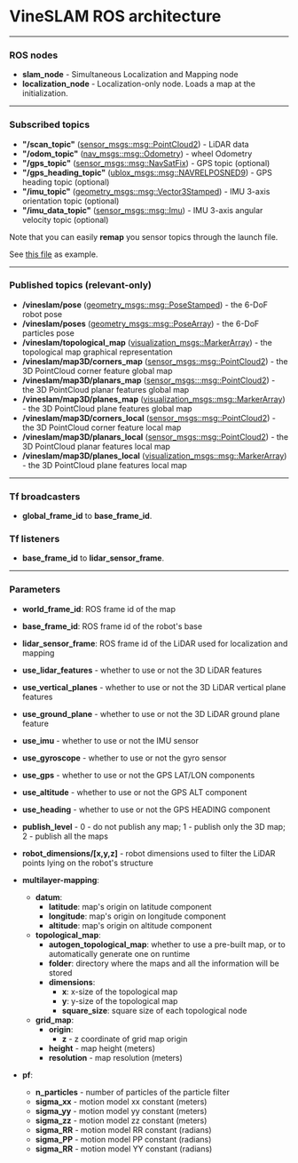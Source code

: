 # VineSLAM ROS architecture

---

### ROS nodes

* **slam_node** - Simultaneous Localization and Mapping node
* **localization_node** - Localization-only node. Loads a map at the initialization.

----

### Subscribed topics

* **"/scan_topic"**
  ([sensor_msgs::msg::PointCloud2](https://docs.ros2.org/foxy/api/sensor_msgs/msg/PointCloud2.html)) - LiDAR data
* **"/odom_topic"**
  ([nav_msgs::msg::Odometry](https://docs.ros2.org/foxy/api/nav_msgs/msg/Odometry.html)) - wheel Odometry
* **"/gps_topic"**
  ([sensor_msgs::msg::NavSatFix](https://docs.ros2.org/latest/api/sensor_msgs/msg/NavSatFix.html)) - GPS topic (optional)
* **"/gps_heading_topic"**
  ([ublox_msgs::msg::NAVRELPOSNED9](https://github.com/KumarRobotics/ublox/blob/foxy-devel/ublox_msgs/msg/NavRELPOSNED9.msg)) - GPS heading topic (optional)
* **"/imu_topic"**
  ([geometry_msgs::msg::Vector3Stamped](https://docs.ros2.org/foxy/api/geometry_msgs/msg/Vector3Stamped.html)) - IMU 3-axis orientation topic (optional)
* **"/imu_data_topic"**
  ([sensor_msgs::msg::Imu](https://docs.ros2.org/latest/api/sensor_msgs/msg/Imu.html)) - IMU 3-axis angular velocity topic (optional)

Note that you can easily **remap** you sensor topics through the launch file.

See [this file](../test/test_slam_node/run.launch.py) as example.

----

### Published topics (relevant-only)

* **/vineslam/pose**
  ([geometry_msgs::msg::PoseStamped](https://docs.ros2.org/foxy/api/geometry_msgs/msg/PoseStamped.html)) - the 6-DoF robot pose
* **/vineslam/poses**
  ([geometry_msgs::msg::PoseArray](https://docs.ros2.org/foxy/api/geometry_msgs/msg/PoseArray.html)) - the 6-DoF particles pose
* **/vineslam/topological_map**
  ([visualization_msgs::MarkerArray](https://docs.ros2.org/foxy/api/visualization_msgs/msg/MarkerArray.html)) - the topological map graphical representation
* **/vineslam/map3D/corners_map**
  ([sensor_msgs::msg::PointCloud2](https://docs.ros2.org/foxy/api/sensor_msgs/msg/PointCloud2.html)) - the 3D PointCloud corner feature global map
* **/vineslam/map3D/planars_map**
  ([sensor_msgs:::msg::PointCloud2](https://docs.ros2.org/foxy/api/sensor_msgs/msg/PointCloud2.html)) - the 3D PointCloud planar features global map
* **/vineslam/map3D/planes_map**
  ([visualization_msgs::msg::MarkerArray](https://docs.ros2.org/foxy/api/visualization_msgs/msg/MarkerArray.html)) - the 3D PointCloud plane features global map
* **/vineslam/map3D/corners_local**
  ([sensor_msgs::msg::PointCloud2](https://docs.ros2.org/foxy/api/sensor_msgs/msg/PointCloud2.html)) - the 3D PointCloud corner feature local map
* **/vineslam/map3D/planars_local**
  ([sensor_msgs::msg::PointCloud2](https://docs.ros2.org/foxy/api/sensor_msgs/msg/PointCloud2.html)) - the 3D PointCloud planar features local map
* **/vineslam/map3D/planes_local**
  ([visualization_msgs::msg::MarkerArray](https://docs.ros2.org/foxy/api/visualization_msgs/msg/MarkerArray.html)) - the 3D PointCloud plane features local map

----

### Tf broadcasters

* **global_frame_id** to **base_frame_id**.

### Tf listeners

* **base_frame_id** to **lidar_sensor_frame**.

----

### Parameters

* **world_frame_id**: ROS frame id of the map
* **base_frame_id**: ROS frame id of the robot's base
* **lidar_sensor_frame**: ROS frame id of the LiDAR used for localization and mapping


* **use_lidar_features** - whether to use or not the 3D LiDAR features
* **use_vertical_planes** - whether to use or not the 3D LiDAR vertical plane features
* **use_ground_plane** - whether to use or not the 3D LiDAR ground plane feature
* **use_imu** - whether to use or not the IMU sensor
* **use_gyroscope** - whether to use or not the gyro sensor
* **use_gps** - whether to use or not the GPS LAT/LON components
* **use_altitude** - whether to use or not the GPS ALT component
* **use_heading** - whether to use or not the GPS HEADING component


* **publish_level** - 0 - do not publish any map; 1 - publish only the 3D map; 2 - publish all the maps


* **robot_dimensions/[x,y,z]** - robot dimensions used to filter the LiDAR points lying on the robot's structure


* **multilayer-mapping**:
    * **datum**:
        * **latitude**: map's origin on latitude component
        * **longitude**: map's origin on longitude component
        * **altitude**: map's origin on altitude component
    * **topological_map**:
        * **autogen_topological_map**: whether to use a pre-built map, or to automatically generate one on runtime
        * **folder**: directory where the maps and all the information will be stored
        * **dimensions**:
            * **x**: x-size of the topological map
            * **y**: y-size of the topological map
            * **square_size**: square size of each topological node
    * **grid_map**:
        * **origin**:
            * **z** - z coordinate of grid map origin
        * **height** - map height (meters)
        * **resolution** - map resolution (meters)
* **pf**:
    * **n_particles** - number of particles of the particle filter
    * **sigma_xx** - motion model xx constant (meters)
    * **sigma_yy** - motion model yy constant (meters)
    * **sigma_zz** - motion model zz constant (meters)
    * **sigma_RR** - motion model RR constant (radians)
    * **sigma_PP** - motion model PP constant (radians)
    * **sigma_RR** - motion model YY constant (radians)